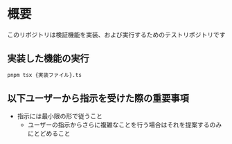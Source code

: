 # 概要

このリポジトリは検証機能を実装、および実行するためのテストリポジトリです

## 実装した機能の実行

```sh
pnpm tsx {実装ファイル}.ts
```

## 以下ユーザーから指示を受けた際の重要事項

- 指示には最小限の形で従うこと
  - ユーザーの指示からさらに複雑なことを行う場合はそれを提案するのみにとどめること
